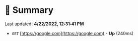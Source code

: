 # 📖 Summary
Last updated: **4/22/2022, 12:31:41 PM**

- `GET` [https://google.com](https://google.com) - **Up** (240ms)
